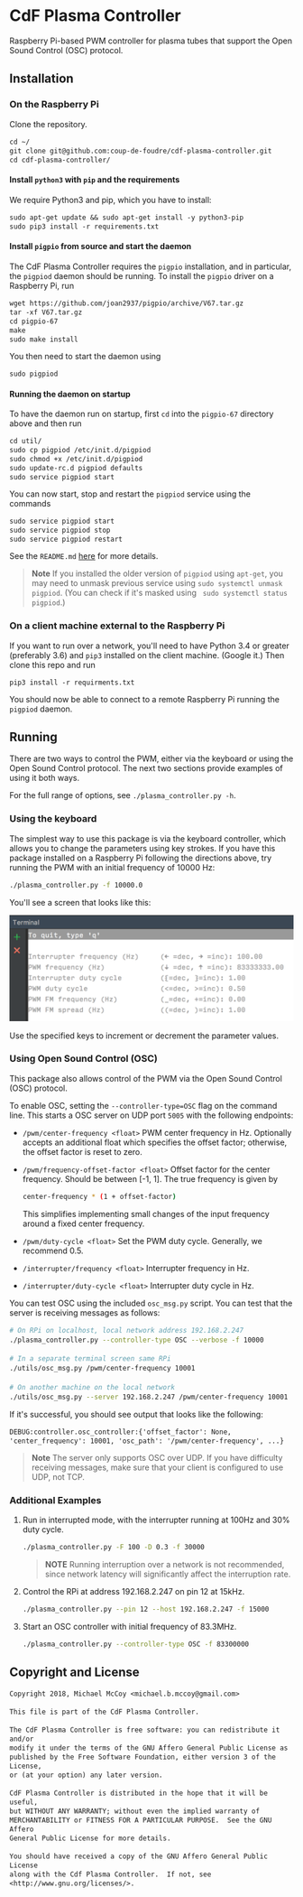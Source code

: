 # CdF Plasma Controller

Raspberry Pi-based PWM controller for plasma tubes that support
the Open Sound Control (OSC) protocol.


## Installation


### On the Raspberry Pi

Clone the repository.

```
cd ~/
git clone git@github.com:coup-de-foudre/cdf-plasma-controller.git
cd cdf-plasma-controller/
```


#### Install `python3` with `pip` and the requirements

We require Python3 and pip, which you have to install:

```
sudo apt-get update && sudo apt-get install -y python3-pip
sudo pip3 install -r requirements.txt
```

#### Install `pigpio` from source and start the daemon

The CdF Plasma Controller requires the `pigpio` installation, and in particular,
the `pigpiod` daemon should be running. To install the `pigpio` driver on a 
Raspberry Pi, run

```
wget https://github.com/joan2937/pigpio/archive/V67.tar.gz
tar -xf V67.tar.gz
cd pigpio-67
make
sudo make install
```

You then need to start the daemon using

```
sudo pigpiod
```

#### Running the daemon on startup

To have the daemon run on startup, first `cd` into the `pigpio-67` directory
above and then run

```
cd util/
sudo cp pigpiod /etc/init.d/pigpiod
sudo chmod +x /etc/init.d/pigpiod
sudo update-rc.d pigpiod defaults
sudo service pigpiod start
```

You can now start, stop and restart the `pigpiod` service using the commands

```
sudo service pigpiod start
sudo service pigpiod stop
sudo service pigpiod restart
```

See the `README.md` [here](https://github.com/joan2937/pigpio/tree/master/util)
for more details. 

> **Note** If you installed the older version of `pigpiod` using `apt-get`,
> you may need to unmask previous service using `sudo systemctl unmask pigpiod`.
> (You can check if it's masked using ` sudo systemctl status pigpiod`.)


### On a client machine external to the Raspberry Pi

If you want to run over a network, you'll need to have Python 3.4 or greater 
(preferably 3.6) and `pip3` installed on the client machine. (Google it.) Then
clone this repo and run

```
pip3 install -r requirments.txt
```

You should now be able to connect to a remote Raspberry Pi running the
`pigpiod` daemon. 


## Running

There are two ways to control the PWM, either via the keyboard or
using the Open Sound Control protocol. The next two sections
provide examples of using it both ways.

For the full range of options, see `./plasma_controller.py -h`.


### Using the keyboard

The simplest way to use this package is via the keyboard controller,
which allows you to change the parameters using key strokes. If you
have this package installed on a Raspberry Pi following the directions
above, try running the PWM with an initial frequency of 10000 Hz:

```bash
./plasma_controller.py -f 10000.0
```

You'll see a screen that looks like this:

![Keyboard](./doc/keyboard.png)

Use the specified keys to increment or decrement the parameter values.


### Using Open Sound Control (OSC)

This package also allows control of the PWM via the Open Sound Control (OSC)
protocol. 

To enable OSC, setting the `--controller-type=OSC` flag on the command line.
This starts a OSC server on UDP port `5005` with the following endpoints:

  - `/pwm/center-frequency <float>`
    PWM center frequency in Hz. Optionally accepts an additional
    float which specifies the offset factor; otherwise, the
    offset factor is reset to zero.

  - `/pwm/frequency-offset-factor <float>`
    Offset factor for the center frequency. Should be between [-1, 1].
    The true frequency is given by

    ```bash
    center-frequency * (1 + offset-factor)
    ```

    This simplifies implementing small changes of the input frequency around a 
    fixed center frequency.

  - `/pwm/duty-cycle <float>`
    Set the PWM duty cycle. Generally, we recommend 0.5.

  - `/interrupter/frequency <float>`
    Interrupter frequency in Hz.

  - `/interrupter/duty-cycle <float>`
    Interrupter duty cycle in Hz.

You can test OSC using the included `osc_msg.py` script. You can test that
the server is receiving messages as follows:

```bash
# On RPi on localhost, local network address 192.168.2.247
./plasma_controller.py --controller-type OSC --verbose -f 10000

# In a separate terminal screen same RPi
./utils/osc_msg.py /pwm/center-frequency 10001

# On another machine on the local network
./utils/osc_msg.py --server 192.168.2.247 /pwm/center-frequency 10001
```

If it's successful, you should see output that looks like the following:

```
DEBUG:controller.osc_controller:{'offset_factor': None, 'center_frequency': 10001, 'osc_path': '/pwm/center-frequency', ...}
```

> **Note** The server only supports OSC over UDP. If you have difficulty 
> receiving messages, make sure that your client is configured to use UDP, not
> TCP.


### Additional Examples

1. Run in interrupted mode, with the interrupter running at 100Hz and 30% duty 
cycle.

    ```bash
    ./plasma_controller.py -F 100 -D 0.3 -f 30000
    ```
    > **NOTE** Running interruption over a network is not recommended, since 
    > network latency will significantly affect the interruption rate.

1. Control the RPi at address 192.168.2.247 on pin 12 at 15kHz.

    ```bash
    ./plasma_controller.py --pin 12 --host 192.168.2.247 -f 15000
    ```

1. Start an OSC controller with initial frequency of 83.3MHz.

    ```bash
    ./plasma_controller.py --controller-type OSC -f 83300000
    ```


## Copyright and License

    Copyright 2018, Michael McCoy <michael.b.mccoy@gmail.com>
    
    This file is part of the CdF Plasma Controller.
    
    The CdF Plasma Controller is free software: you can redistribute it and/or 
    modify it under the terms of the GNU Affero General Public License as 
    published by the Free Software Foundation, either version 3 of the License, 
    or (at your option) any later version.
    
    CdF Plasma Controller is distributed in the hope that it will be useful, 
    but WITHOUT ANY WARRANTY; without even the implied warranty of 
    MERCHANTABILITY or FITNESS FOR A PARTICULAR PURPOSE.  See the GNU Affero
    General Public License for more details.
    
    You should have received a copy of the GNU Affero General Public License
    along with the Cdf Plasma Controller.  If not, see 
    <http://www.gnu.org/licenses/>.
